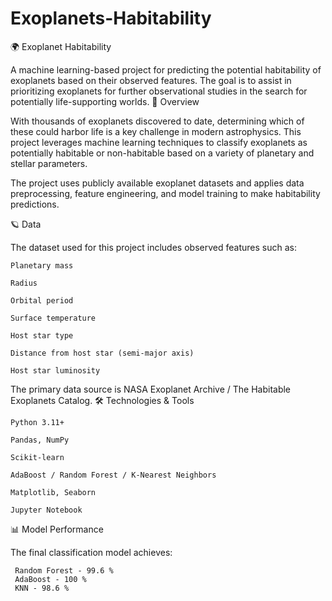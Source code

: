 # Exoplanets-Habitability
🌍 Exoplanet Habitability 

A machine learning-based project for predicting the potential habitability of exoplanets based on their observed features. The goal is to assist in prioritizing exoplanets for further observational studies in the search for potentially life-supporting worlds.
📖 Overview

With thousands of exoplanets discovered to date, determining which of these could harbor life is a key challenge in modern astrophysics. This project leverages machine learning techniques to classify exoplanets as potentially habitable or non-habitable based on a variety of planetary and stellar parameters.

The project uses publicly available exoplanet datasets and applies data preprocessing, feature engineering, and model training to make habitability predictions.

🪐 Data

The dataset used for this project includes observed features such as:

    Planetary mass

    Radius

    Orbital period

    Surface temperature

    Host star type

    Distance from host star (semi-major axis)

    Host star luminosity

The primary data source is NASA Exoplanet Archive / The Habitable Exoplanets Catalog.
🛠️ Technologies & Tools

    Python 3.11+

    Pandas, NumPy

    Scikit-learn

    AdaBoost / Random Forest / K-Nearest Neighbors

    Matplotlib, Seaborn

    Jupyter Notebook

📊 Model Performance

The final classification model achieves:

     Random Forest - 99.6 %
     AdaBoost - 100 %
     KNN - 98.6 %

   
